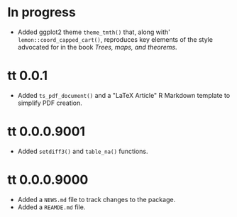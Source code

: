 # In progress

- Added ggplot2 theme `theme_tmth()` that, along with'
  `lemon::coord_capped_cart()`, reproduces key elements of the style
  advocated for in the book _Trees, maps, and theorems_.

# tt 0.0.1

- Added `ts_pdf_document()` and a "LaTeX Article" R Markdown template
  to simplify PDF creation.

# tt 0.0.0.9001

- Added `setdiff3()` and `table_na()` functions.

# tt 0.0.0.9000

- Added a `NEWS.md` file to track changes to the package.
- Added a `REAMDE.md` file.
